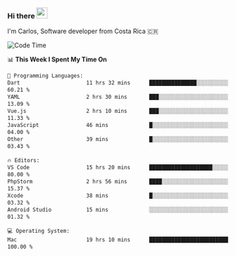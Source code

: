 ### Hi there <img src="https://media.giphy.com/media/hvRJCLFzcasrR4ia7z/giphy.gif" width="25px" height="25px">

I'm Carlos, Software developer from Costa Rica 🇨🇷

[//]: # (<a href="https://app.daily.dev/carum98"><img src="https://github.com/carum98/carum98/blob/main/devcard.svg" width="400" alt="Carlos Umaña Acevedo's Dev Card"/></a>)


<!--START_SECTION:waka-->
![Code Time](http://img.shields.io/badge/Code%20Time-11%2C926%20hrs%205%20mins-blue)

📊 **This Week I Spent My Time On** 

```text
💬 Programming Languages: 
Dart                     11 hrs 32 mins      ███████████████░░░░░░░░░░   60.21 % 
YAML                     2 hrs 30 mins       ███░░░░░░░░░░░░░░░░░░░░░░   13.09 % 
Vue.js                   2 hrs 10 mins       ███░░░░░░░░░░░░░░░░░░░░░░   11.33 % 
JavaScript               46 mins             █░░░░░░░░░░░░░░░░░░░░░░░░   04.00 % 
Other                    39 mins             █░░░░░░░░░░░░░░░░░░░░░░░░   03.43 % 

🔥 Editors: 
VS Code                  15 hrs 20 mins      ████████████████████░░░░░   80.00 % 
PhpStorm                 2 hrs 56 mins       ████░░░░░░░░░░░░░░░░░░░░░   15.37 % 
Xcode                    38 mins             █░░░░░░░░░░░░░░░░░░░░░░░░   03.32 % 
Android Studio           15 mins             ░░░░░░░░░░░░░░░░░░░░░░░░░   01.32 % 

💻 Operating System: 
Mac                      19 hrs 10 mins      █████████████████████████   100.00 % 
```


<!--END_SECTION:waka-->
